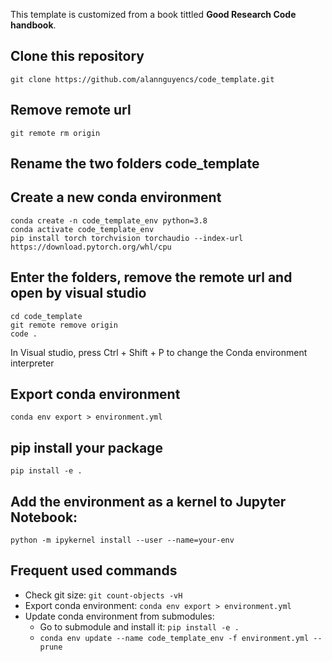 This template is customized from a book tittled **Good Research Code handbook**.

## Clone this repository
```
git clone https://github.com/alannguyencs/code_template.git
```

## Remove remote url
```
git remote rm origin
```

## Rename the two folders code_template

## Create a new conda environment
```
conda create -n code_template_env python=3.8
conda activate code_template_env
pip install torch torchvision torchaudio --index-url https://download.pytorch.org/whl/cpu
```

## Enter the folders, remove the remote url and open by visual studio
```
cd code_template
git remote remove origin
code .
```
In Visual studio, press Ctrl + Shift + P to change the Conda environment interpreter

## Export conda environment
```
conda env export > environment.yml
```


## pip install your package
```
pip install -e .
```

## Add the environment as a kernel to Jupyter Notebook:
```
python -m ipykernel install --user --name=your-env
```

## Frequent used commands
+ Check git size: `git count-objects -vH`
+ Export conda environment: `conda env export > environment.yml`
+ Update conda environment from submodules: 
	+ Go to submodule and install it: `pip install -e .`
	+ `conda env update --name code_template_env -f environment.yml --prune`